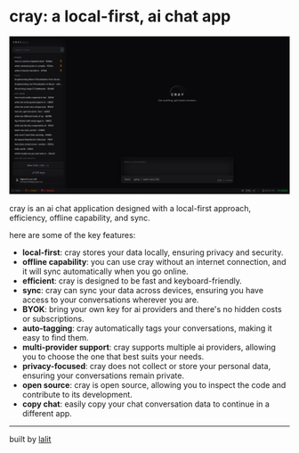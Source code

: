 # cray: a local-first, ai chat app

![Cray](./public/image.png)

cray is an ai chat application designed with a local-first approach, efficiency, offline capability, and sync.

here are some of the key features:

- **local-first**: cray stores your data locally, ensuring privacy and security.
- **offline capability**: you can use cray without an internet connection, and it will sync
  automatically when you go online.
- **efficient**: cray is designed to be fast and keyboard-friendly.
- **sync**: cray can sync your data across devices, ensuring you have access to your conversations wherever you are.
- **BYOK**: bring your own key for ai providers and there's no hidden costs or subscriptions.
- **auto-tagging**: cray automatically tags your conversations, making it easy to find them.
- **multi-provider support**: cray supports multiple ai providers, allowing you to choose the one that best suits your needs.
- **privacy-focused**: cray does not collect or store your personal data, ensuring your conversations remain private.
- **open source**: cray is open source, allowing you to inspect the code and contribute to its development.
- **copy chat**: easily copy your chat conversation data to continue in a different app.

---

built by [lalit](https://twitter.com/lalitcodees)
